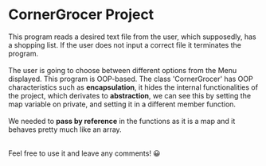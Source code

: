 # CornerGrocer Project
This program reads a desired text file from the user, which supposedly, has a shopping list. If the user does not input a correct file it terminates the program.
<br /> <br />
The user is going to choose between different options from the Menu displayed. This program is OOP-based. The class 'CornerGrocer' has OOP characteristics such as **encapsulation**, it hides the internal functionalities of the project, which derivates to **abstraction**, we can see this by setting the map variable on private, and setting it in a different member function.
<br /> <br />
We needed to **pass by reference** in the functions as it is a map and it behaves pretty much like an array. 
<br /><br />

Feel free to use it and leave any comments! 😀

